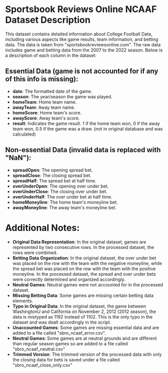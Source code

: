 # Sportsbook Reviews Online NCAAF Dataset Description

This dataset contains detailed information about College Football Data, including various aspects like game results, team information, and betting data. The data is taken from "sportsbookreviewsonline.com". The raw data includes game and betting data from the 2007 to the 2022 season. Below is a description of each column in the dataset: 

## Essential Data (game is not accounted for if any of this info is missing):
- **date**: The formatted date of the game.
- **season**: The year/season the game was played.
- **homeTeam**: Home team name.
- **awayTeam**: Away team name.
- **homeScore**: Home team's score.
- **awayScore**: Away team's score.
- **result**: Indicates the game result. 1 if the home team won, 0 if the away team won, 0.5 if the game was a draw. (not in original database and was calculated)

## Non-essential Data (invalid data is replaced with "NaN"):
- **spreadOpen**: The opening spread bet.
- **spreadClose**: The closing spread bet.
- **spreadHalf**: The spread bet at half time.
- **overUnderOpen**: The opening over under bet.
- **overUnderClose**: The closing over under bet.
- **overUnderHalf**: The over under bet at half time.
- **homeMoneyline**: The home team's moneyline bet.
- **awayMoneyline**: The away team's moneyline bet.

# Additional Notes:

- **Original Data Representation**: In the original dataset, games are represented by two consecutive rows. In the processed dataset, the rows were combined.
- **Betting Data Organization**: In the original dataset, the over under bet was placed on the row with the team with the negative moneyline, while the spread bet was placed on the row with the team with the positive moneyline. In the processed dataset, the spread and over under bets were correctly determined and organized accordingly. 
- **Neutral Games**: Neutral games were not accounted for in the processed dataset. 
- **Missing Betting Data**: Some games are missing certain betting data elements.
- **Typo in Original Data**: In the original dataset, the game between WashingtonU and California on November 2, 2012 (2012 season), the data is mistyped as 1192 instead of 1102. This is the only typo in the dataset and was dealt accordingly in the script. 
- **Unaccounted Games**: Some games are missing essential data and are added to a file called "sbro_ncaaf_error.csv".
- **Neutral Games**: Some games are at neutral grounds and are different than regular season games so are added to a file called "sbro_ncaaf_neutral.csv"
- **Trimmed Version**: The trimmed version of the processed data with only the closing data for bets is saved under a file called "sbro_ncaaf_close_only.csv"


